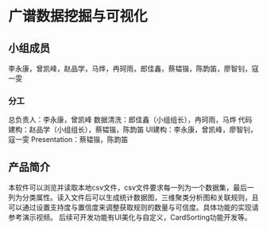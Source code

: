 # 广谱数据挖掘与可视化 
## 小组成员
李永康，曾凯峰，赵品学，马烨，冉珂雨，郎佳鑫，蔡韫锴，陈韵笛，廖智钊，寇一雯 
### 分工
总负责人：李永康，曾凯峰 
数据清洗：郎佳鑫（小组组长），冉珂雨，马烨 
代码建构：赵品学（小组组长），蔡韫锴，陈韵笛 
UI建构：李永康，曾凯峰，廖智钊，寇一雯 
Presentation：蔡韫锴，陈韵笛

## 产品简介
本软件可以浏览并读取本地csv文件，csv文件要求每一列为一个数据集，最后一列为分类属性。读入文件后可以生成统计数据图，三维聚类分析图和关联规则，且可以通过设置支持度与置信度来调整获取规则的数量与可信度。具体功能的实现请参考演示视频。 后续可开发功能有UI美化与自定义，CardSorting功能开发等。
